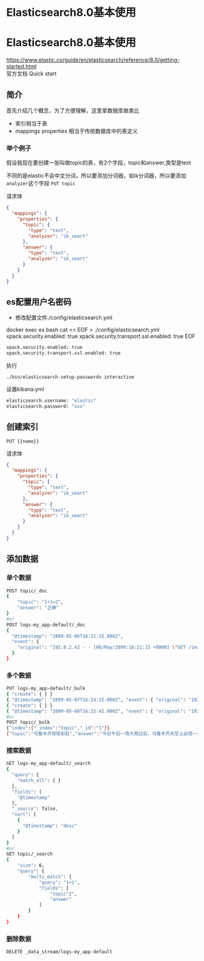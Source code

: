 # Elasticsearch8.0基本使用


# Elasticsearch8.0基本使用

https://www.elastic.co/guide/en/elasticsearch/reference/8.0/getting-started.html  
官方文档 Quick start
## 简介
首先介绍几个概念，为了方便理解，这里拿数据库做类比


+ 索引相当于表
+ mappings properties 相当于传统数据库中的表定义

### 举个例子
假设我现在要创建一张叫做topic的表，有2个字段，topic和answer,类型是text

不同的是elastic不会中文分词，所以要添加分词器，如ik分词器，所以要添加`analyzer`这个字段
`PUT topic`

请求体

```json
{
  "mappings": {
    "properties": {
      "topic": {
        "type": "text",
        "analyzer": "ik_smart"
      },
      "answer": {
        "type": "text",
        "analyzer": "ik_smart"
      }
    }
  }
}
```

## es配置用户名密码

+ 修改配置文件./config/elasticsearch.yml
 
docker exec es bash cat << EOF > ./config/elasticsearch.yml
xpack.security.enabled: true
xpack.security.transport.ssl.enabled: true
EOF

```sh
xpack.security.enabled: true
xpack.security.transport.ssl.enabled: true
```

执行

`./bin/elasticsearch-setup-passwords interactive`



设置kibana.yml

```sh
elasticsearch.username: "elastic"
elasticsearch.password: "xxx"
```



##  创建索引

`PUT {{name}}`

请求体

```json
{
  "mappings": {
    "properties": {
      "topic": {
        "type": "text",
        "analyzer": "ik_smart"
      },
      "answer": {
        "type": "text",
        "analyzer": "ik_smart"
      }
    }
  }
}
```

## 添加数据
### 单个数据
```sh
POST topic/_doc
{
	"topic": "1+1=2",
	"answer": "正确"
}
#or
POST logs-my_app-default/_doc
{
  "@timestamp": "2099-05-06T16:21:15.000Z",
  "event": {
    "original": "192.0.2.42 - - [06/May/2099:16:21:15 +0000] \"GET /images/bg.jpg HTTP/1.0\" 200 24736"
  }
}
```

### 多个数据

```sh
PUT logs-my_app-default/_bulk
{ "create": { } }
{ "@timestamp": "2099-05-07T16:24:32.000Z", "event": { "original": "192.0.2.242 - - [07/May/2020:16:24:32 -0500] \"GET /images/hm_nbg.jpg HTTP/1.0\" 304 0" } }
{ "create": { } }
{ "@timestamp": "2099-05-08T16:25:42.000Z", "event": { "original": "192.0.2.255 - - [08/May/2099:16:25:42 +0000] \"GET /favicon.ico HTTP/1.0\" 200 3638" } }
#or
POST topic/_bulk
{"index":{"_index":"topic","_id":"1"}}
{"topic":"乌鲁木齐惊现彩虹","answer":"今日午后一场大雨过后，乌鲁木齐天空上出现一道彩虹"}
```



### 搜索数据

```sh
GET logs-my_app-default/_search
{
  "query": {
    "match_all": { }
  },
  "fields": [
    "@timestamp"
  ],
  "_source": false,
  "sort": [
    {
      "@timestamp": "desc"
    }
  ]
}
#or
GET topic/_search
{
	"size": 6,
	"query": {
		"multi_match": {
			"query": "1+1",
			"fields": [
				"topic^2",
				"answer"
			]
		}
	}
}
```



### 删除数据

`DELETE _data_stream/logs-my_app-default`


